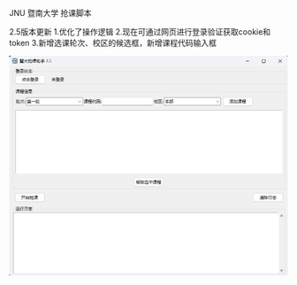 JNU 暨南大学 抢课脚本

2.5版本更新
1.优化了操作逻辑
2.现在可通过网页进行登录验证获取cookie和token
3.新增选课轮次、校区的候选框，新增课程代码输入框

![示例图片](images/ui.png)
